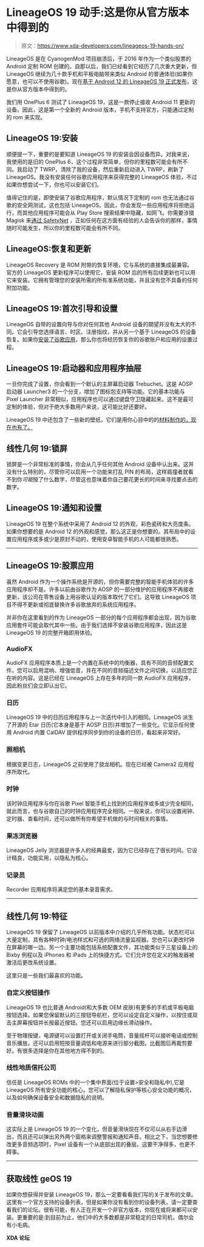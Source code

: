 # LineageOS 19 动手:这是你从官方版本中得到的

> 原文：<https://www.xda-developers.com/lineageos-19-hands-on/>

LineageOS 是在 CyanogenMod 项目崩溃后，于 2016 年作为一个类似股票的 Android 定制 ROM 创建的。自那以后，我们已经看到它经历了几次重大更新，但 LineageOS 继续为几十款手机和平板电脑带来类似 Android 的普通体验(如果你愿意，也可以不使用谷歌)。现在[基于 Android 12 的 LineageOS 19 正式发布](https://www.xda-developers.com/lineageos-19-android-12/)，这是你从官方版本中得到的。

我们用 OnePlus 6 测试了 LineageOS 19，这是一款停止接收 Android 11 更新的设备。因此，这是第一个全新的 Android 版本，手机不支持官方，只能通过定制的 rom 来实现。

## LineageOS 19:安装

顺便提一下，重要的是要知道 LineageOS 19 的安装会因设备而异。对我来说，我使用的是旧的 OnePlus 6，这个过程非常简单，但你的里程数可能会有所不同。我启动了 TWRP，清除了我的设备，然后重新启动进入 TWRP，刷新了 LineageOS。我没有安装任何谷歌应用程序来获得完整的 LineageOS 体验，不过如果你想尝试一下，你也可以安装它们。

值得记住的是，即使安装了谷歌应用程序，默认情况下定制的 rom 也无法通过谷歌的安全网测试，这也包括 LineageOS。因此，你会发现一些应用程序将拒绝运行，而其他应用程序可能会从 Play Store 搜索结果中隐藏，如网飞。你需要涉猎 Magisk 来[通过 SafetyNet](https://www.xda-developers.com/how-to-pass-safetynet-android/) ，正如任何在这方面有经验的人会告诉你的那样，事情随时可能发生，所以你的里程数可能会有所不同。

## LineageOS:恢复和更新

LineageOS Recovery 是 ROM 附带的恢复环境，它与系统的直接集成最兼容。官方的 LineageOS 更新程序可以使用它，安装 ROM 后的所有后续更新也可以用它来安装。它拥有管理您的安装所需的所有准系统功能，并且没有您不具备的任何附加功能。

## LineageOS 19:首次引导和设置

LineageOS 自带的设置向导与你对任何其他 Android 设备的期望并没有太大的不同。它会引导您选择语言、时区、注册指纹，并从另一个基于 LineageOS 的设备恢复。如果你[安装了谷歌应用](https://www.xda-developers.com/download-google-apps-gapps/)，那么你也将经历恢复你的谷歌账户和应用的设置过程。

## LineageOS 19:启动器和应用程序抽屉

一旦你完成了设置，你会看到一个默认的主屏幕启动器 Trebuchet。这是 AOSP 启动器 Launcher3 的一个分支，增加了图标包支持等功能。它的基本功能与 Pixel Launcher 非常相似，应用程序也可以通过键盘守卫隐藏起来。这不是最可定制的体验，但对于绝大多数用户来说，这可能比好还要好。

LineageOS 19 中还包含了一些新的壁纸，它们是用你心目中的的[材料制作的，现在也有了。](https://www.xda-developers.com/material-you/)

## 线性几何 19:锁屏

锁屏是一个非常标准的事情，你会从几乎任何其他 Android 设备中认出来。这并没有什么特别的，尽管你可以启用一个功能来打乱 PIN 的布局，这样肩撞者就看不到你*可能*按了什么数字，尽管这也意味着你自己要花更长的时间来寻找要点击的数字。

## LineageOS 19:通知和设置

LineageOS 19 在整个系统中采用了 Android 12 的外观，彩色瓷砖和大亮度条。如果你想要的是 Android 12 的外观和感觉，那么这正是你想要的。其布局中的设置应用程序或多或少是原封不动的，使用安卓智能手机的人可能都很熟悉。

* * *

## LineageOS 19:股票应用

虽然 Android 作为一个操作系统是开源的，但你需要完整的智能手机体验的许多应用程序却不是。许多以前由谷歌作为 AOSP 的一部分维护的应用程序不再接收更新，该公司在零售设备上用谷歌认证的版本取代了它们。这导致 LineageOS 项目不得不更新或彻底替换许多谷歌放弃的系统应用程序。

并非你在这里看到的作为 LineageOS 一部分的每个应用程序都会出现，因为谷歌应用套件可能会取代其中一些。由于我们选择不安装谷歌应用程序，因此这是 LineageOS 19 的完整开箱即用体验。

### AudioFX

AudioFX 应用程序本质上是一个内置在系统中的均衡器，具有不同的音频配置文件。您可以启用混响、增强低音，并在不同的音频描述文件之间切换，以适应您正在听的内容。这是已经在 LineageOS 上存在多年的同一款 AudioFX 应用程序，因此粉丝们会立即认出它。

### 日历

LineageOS 19 中的日历应用程序与上一次迭代中引入的相同。LineageOS 派生了开源的 Etar 日历(它本身是基于 AOSP 日历)并增加了一些变化。它显示任何使用 Android 内置 CalDAV 提供程序同步到你的设备的日历，看起来非常好。

### 照相机

根据变更日志，LineageOS 之前使用了骁龙相机。现在已经被 Camera2 应用程序所取代。

### 时钟

该时钟应用程序与你在谷歌 Pixel 智能手机上找到的应用程序或多或少完全相同，就此而言，也与谷歌自己的时钟应用程序完全相同。一般来说，你可以设置闹钟、定时器、查看时间，还可以做所有你希望手机做的与时间相关的事情。

### 果冻浏览器

LineageOS Jelly 浏览器是许多人的经典最爱，因为它已经存在了很长时间。它设计精良，功能实用，以隐私为核心。

### 记录员

Recorder 应用程序将满足您的基本录音需求。

* * *

## 线性几何 19:特征

LineageOS 19 保留了 LineageOS 以前版本中介绍的几乎所有功能。状态栏可以大量定制，具有各种时钟/电池样式和可选的网络流量监视器。您也可以更改时钟在屏幕的哪一边。另一个主要功能包括系统配置文件，其功能类似于三星设备上的 Bixby 例程以及 iPhones 和 iPads 上的快捷方式。它们允许您在定义的触发器被激活后更改系统设置。

这里只是一些我们最喜欢的功能。

### 自定义按钮操作

LineageOS 19 也比普通 Android(和大多数 OEM 皮肤)有更多的手机或平板电脑按钮选择。如果您保留默认的三按钮导航栏，您可以设定自定义操作，以按住或双击主屏幕按钮并长按最近按钮。您还可以启用边缘长滑动操作。

至于物理按键，电源键可以设置打开或关闭手电筒，音量摇杆可以接听电话或控制音乐播放。还可以启用短按音量调低和电源来进行部分截图，比截图后再裁剪要好。有很多选择是你在其他地方得不到的。

### 线性地质信托公司

信任是 LineageOS ROMs 中的一个集中界面(位于设置>安全和隐私中),它是 LineageOS 所有安全功能的核心。您可以了解隐私保护等核心安全功能的概况，以及如何确保设备安全和数据隐私的说明。

### 音量滑块动画

这实际上是 LineageOS 19 的一个变化，但音量滑块现在不仅可以从右手边滑出，而且还可以弹出另外两个窗格来调整警报和通知声音。相比之下，当您想要修改更多音频选项时，Pixel 设备有一个从底部出现的叠层。这要干净得多，也更不碍事。

* * *

## 获取线性 geOS 19

如果你想获得并安装 LineageOS 19，那么一定要看看我们写的关于发布的文章。这里有一个官方支持的设备列表，但是如果你没有看到你的设备列表，请一定要查看我们的论坛。很有可能，有人正在开发一个非官方版本，你现在或将来都可以安装。更重要的是:到目前为止，他们中的大多数都是非常稳定的日常司机，偶尔会有小毛病。

**XDA 论坛**